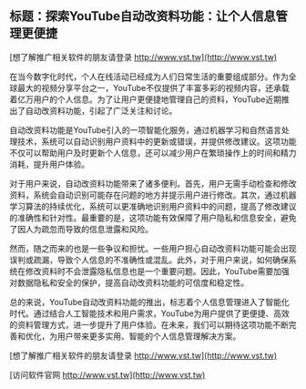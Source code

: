 ## **标题：探索YouTube自动改资料功能：让个人信息管理更便捷**

[想了解推广相关软件的朋友请登录 http://www.vst.tw](http://www.vst.tw)

在当今数字化时代，个人在线活动已经成为人们日常生活的重要组成部分。作为全球最大的视频分享平台之一，YouTube不仅提供了丰富多彩的视频内容，还承载着亿万用户的个人信息。为了让用户更便捷地管理自己的资料，YouTube近期推出了自动改资料功能，引起了广泛关注和讨论。

自动改资料功能是YouTube引入的一项智能化服务，通过机器学习和自然语言处理技术，系统可以自动识别用户资料中的更新或错误，并提供修改建议。这项功能不仅可以帮助用户及时更新个人信息，还可以减少用户在繁琐操作上的时间和精力消耗，提升用户体验。

对于用户来说，自动改资料功能带来了诸多便利。首先，用户无需手动检查和修改资料，系统会自动识别可能存在问题的地方并提示用户进行修改。其次，通过机器学习算法的持续优化，系统可以更准确地识别用户资料中的问题，提高了修改建议的准确性和针对性。最重要的是，这项功能有效保障了用户隐私和信息安全，避免了因人为疏忽而导致的信息泄露和风险。

然而，随之而来的也是一些争议和担忧。一些用户担心自动改资料功能可能会出现误判或疏漏，导致个人信息的不准确性或混乱。此外，对于用户来说，如何确保系统在修改资料时不会泄露隐私信息也是一个重要问题。因此，YouTube需要加强对数据隐私和安全的保护，提高自动改资料功能的可信度和稳定性。

总的来说，YouTube自动改资料功能的推出，标志着个人信息管理进入了智能化时代。通过结合人工智能技术和用户需求，YouTube为用户提供了更便捷、高效的资料管理方式，进一步提升了用户体验。在未来，我们可以期待这项功能不断完善和优化，为用户带来更多实用、智能的个人信息管理解决方案。

[想了解推广相关软件的朋友请登录 http://www.vst.tw](http://www.vst.tw)


[访问软件官网 http://www.vst.tw](http://www.vst.tw)

